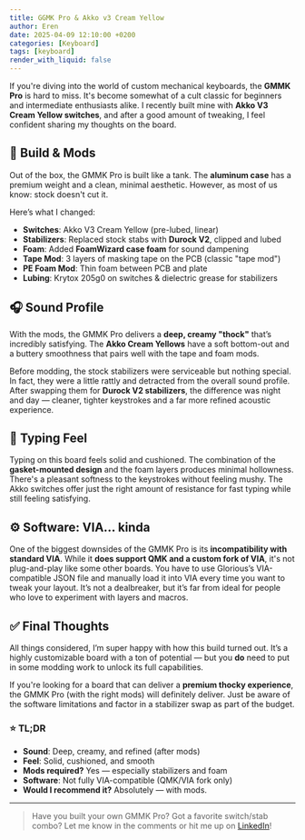 ```yaml
---
title: GGMK Pro & Akko v3 Cream Yellow
author: Eren
date: 2025-04-09 12:10:00 +0200
categories: [Keyboard]
tags: [keyboard]
render_with_liquid: false
---
```


If you're diving into the world of custom mechanical keyboards, the **GMMK Pro** is hard to miss. It's become somewhat of a cult classic for beginners and intermediate enthusiasts alike. I recently built mine with **Akko V3 Cream Yellow switches**, and after a good amount of tweaking, I feel confident sharing my thoughts on the board.

## 🔧 Build & Mods

Out of the box, the GMMK Pro is built like a tank. The **aluminum case** has a premium weight and a clean, minimal aesthetic. However, as most of us know: stock doesn't cut it.

Here’s what I changed:

- **Switches**: Akko V3 Cream Yellow (pre-lubed, linear)
- **Stabilizers**: Replaced stock stabs with **Durock V2**, clipped and lubed
- **Foam**: Added **FoamWizard case foam** for sound dampening
- **Tape Mod**: 3 layers of masking tape on the PCB (classic "tape mod")
- **PE Foam Mod**: Thin foam between PCB and plate
- **Lubing**: Krytox 205g0 on switches & dielectric grease for stabilizers

## 🎧 Sound Profile

With the mods, the GMMK Pro delivers a **deep, creamy "thock"** that’s incredibly satisfying. The **Akko Cream Yellows** have a soft bottom-out and a buttery smoothness that pairs well with the tape and foam mods.

Before modding, the stock stabilizers were serviceable but nothing special. In fact, they were a little rattly and detracted from the overall sound profile. After swapping them for **Durock V2 stabilizers**, the difference was night and day — cleaner, tighter keystrokes and a far more refined acoustic experience.

## 🧠 Typing Feel

Typing on this board feels solid and cushioned. The combination of the **gasket-mounted design** and the foam layers produces minimal hollowness. There's a pleasant softness to the keystrokes without feeling mushy. The Akko switches offer just the right amount of resistance for fast typing while still feeling satisfying.

## ⚙️ Software: VIA... kinda

One of the biggest downsides of the GMMK Pro is its **incompatibility with standard VIA**. While it **does support QMK and a custom fork of VIA**, it's not plug-and-play like some other boards. You have to use Glorious’s VIA-compatible JSON file and manually load it into VIA every time you want to tweak your layout. It’s not a dealbreaker, but it’s far from ideal for people who love to experiment with layers and macros.

## ✅ Final Thoughts

All things considered, I’m super happy with how this build turned out. It’s a highly customizable board with a ton of potential — but you **do** need to put in some modding work to unlock its full capabilities.

If you're looking for a board that can deliver a **premium thocky experience**, the GMMK Pro (with the right mods) will definitely deliver. Just be aware of the software limitations and factor in a stabilizer swap as part of the budget.

### ⭐️ TL;DR

- **Sound**: Deep, creamy, and refined (after mods)
- **Feel**: Solid, cushioned, and smooth
- **Mods required?** Yes — especially stabilizers and foam
- **Software**: Not fully VIA-compatible (QMK/VIA fork only)
- **Would I recommend it?** Absolutely — with mods.

---

> Have you built your own GMMK Pro? Got a favorite switch/stab combo? Let me know in the comments or hit me up on [LinkedIn](https://www.linkedin.com/in/armaganguel/)!